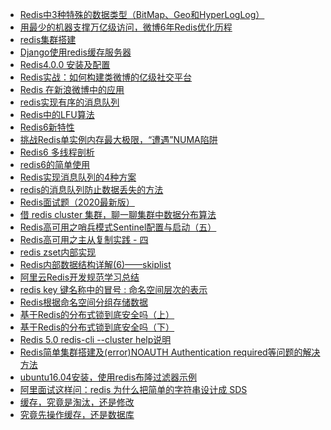  -  <A HREF="https://www.jb51.net/article/136322.htm"  >Redis中3种特殊的数据类型（BitMap、Geo和HyperLogLog）</A>
 -  <A HREF="http://blog.csdn.net/younger_z/article/details/51692740"  >用最少的机器支撑万亿级访问，微博6年Redis优化历程 </A>
 -  <A HREF="https://blog.csdn.net/qq_42815754/article/details/82912130"  >redis集群搭建 </A>
 -  <A HREF="http://www.pythontab.com/html/2014/pythonweb_1224/937.html"  >Django使用redis缓存服务器 </A>
 -  <A HREF="http://www.jianshu.com/p/68d214f09032"  >Redis4.0.0 安装及配置 </A>
 -  <A HREF="http://blog.csdn.net/younger_z/article/details/51692720"  >Redis实战：如何构建类微博的亿级社交平台 </A>
 -  <A HREF="http://www.cnblogs.com/me115/p/3482783.html"  >Redis 在新浪微博中的应用 </A>
 -  <A HREF="http://www.cnblogs.com/haython/p/3529112.html"  >redis实现有序的消息队列 </A>
 -  <A HREF="https://www.cnblogs.com/linxiyue/p/10955533.html"  >Redis中的LFU算法 </A>
 -  <A HREF="https://blog.csdn.net/qq_42885587/article/details/106806868"  >Redis6新特性 </A>
 -  <A HREF="https://zhuanlan.zhihu.com/p/95462736?utm_source=wechat_timeline"  >挑战Redis单实例内存最大极限，“遭遇”NUMA陷阱  </A>
 -  <A HREF="https://zhuanlan.zhihu.com/p/118450227"  >Redis6 多线程剖析  </A>
 -  <A HREF="https://www.cnblogs.com/zqq1234/p/12930918.html"  >redis6的简单使用  </A>
 -  <A HREF="https://www.cnblogs.com/-wenli/p/12777703.html"  >Redis实现消息队列的4种方案  </A>
 -  <A HREF="https://blog.csdn.net/xx123698/article/details/108451122"  >redis的消息队列防止数据丢失的方法 </A>
 -  <A HREF="https://thinkwon.blog.csdn.net/article/details/103522351"  >Redis面试题（2020最新版） </A>
 - <A HREF="https://mp.weixin.qq.com/s?__biz=MzIyNTM4ODI0OA==&mid=2247484200&idx=1&sn=030c6d928c9582d0bc24d2a4d0fee091&chksm=e801309fdf76b9894f6177c67aa984ffae3b649ded80f3e1d3f3149da7222f29237cc40a9521&mpshare=1&scene=1&srcid=1213LPlh36pEmbxlrlmJtGdk&sharer_sharetime=1576200706053&sharer_shareid=e00cff1d1f36f627a7f321999ff3bd0d&key=dcfc7b6559405d7cf917bdf236724786f1cee647aecaecce0042439e9984be8985b5e61b00b87a1c4d183e1438c40779b1bb36354a0b36e5d2c95b61baa5a37594fbc170a3608fed57f90ac1001eee50&ascene=1&uin=NTU1MTkzNzYw&devicetype=Windows+7&version=62070158&lang=zh_CN&exportkey=AfMwN1NCu6inAxipjJ2gYj0%3D&pass_ticket=JgWw1YBX4L9M2tBQSwc%2B%2FUH%2F5e7550yvi%2B3QBlObjwe5LdrR7eMn7m73bCFXDr3M"  >借 redis cluster 集群，聊一聊集群中数据分布算法</A>
 - <A HREF="https://www.cnblogs.com/guolianyu/p/10249687.html"  >Redis高可用之哨兵模式Sentinel配置与启动（五）  </A>
 - <A HREF="https://www.cnblogs.com/guolianyu/p/10239913.html"  >Redis高可用之主从复制实践 - 四 </A>
 - <A HREF="https://www.jianshu.com/p/cc379427ef9d"  >redis zset内部实现 </A>
 - <A HREF="http://zhangtielei.com/posts/blog-redis-skiplist.html"  >Redis内部数据结构详解(6)——skiplist</A>
 - <A HREF="https://thinkwon.blog.csdn.net/article/details/103400250"  >阿里云Redis开发规范学习总结</A>
 - <A HREF="https://blog.csdn.net/wuyujin1997/article/details/106267676/"  >redis key 键名称中的冒号 : 命名空间层次的表示 </A>
 - <A HREF="https://blog.csdn.net/HeliosJ/article/details/103258441"  > Redis根据命名空间分组存储数据 </A>
 - <A HREF="http://zhangtielei.com/posts/blog-redlock-reasoning.html"  >基于Redis的分布式锁到底安全吗（上）</A>
 - <A HREF="http://zhangtielei.com/posts/blog-redlock-reasoning-part2.html"  >基于Redis的分布式锁到底安全吗（下）</A>
 - <A HREF="https://www.cnblogs.com/zhoujinyi/p/11606935.html"  >Redis 5.0 redis-cli --cluster help说明</A>
 - <A HREF="https://blog.csdn.net/aloneno/article/details/96370167"  > Redis简单集群搭建及(error)NOAUTH Authentication required等问题的解决方法</A>
 - <A HREF="https://blog.csdn.net/yzf279533105/article/details/110873427"  >ubuntu16.04安装，使用redis布隆过滤器示例 </A>
 - <A HREF="https://mp.weixin.qq.com/s/_rMBe4TJZV3IerTlejimYw"  >阿里面试这样问：redis 为什么把简单的字符串设计成 SDS </A>
 - <A HREF="https://mp.weixin.qq.com/s?__biz=MjM5ODYxMDA5OQ==&mid=2651961313&idx=1&sn=60d74fdbc1fb1dae696e0f4997c09f21&chksm=bd2d023d8a5a8b2bba2f8a3807492771a442495d27323d8dbfae670508fd0c46780308a9280d&scene=21#wechat_redirect"  >缓存，究竟是淘汰，还是修改</A>
 - <A HREF="https://mp.weixin.qq.com/s?__biz=MjM5ODYxMDA5OQ==&mid=2651961341&idx=1&sn=e27916b8e96bd771c72c055f1f53e5be&chksm=bd2d02218a5a8b37ecffd78d20b65501645ac07c7ba2eb65b7e501a3eb9de023febe63bfdb36&scene=21#wechat_redirect"  >究竟先操作缓存，还是数据库 </A>
 